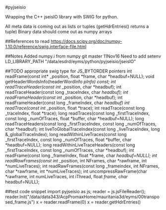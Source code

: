 #pyjseisio

Wrapping the C++ jseisIO library with SWIG for python.

All meta data is coming out as lists or tuples (getHdrEntries() returns a tuple)
Binary data should come out as numpy arrays

##References to read
https://docs.scipy.org/doc/numpy-1.10.0/reference/swig.interface-file.html

##Notes
Added numpy.i from numpy git master 11Nov16
Need to add setenv LD_LIBRARY_PATH "/data/esdrd/eyms/python/pyjseisio/jseisIO"

##TODO
appropriate swig type for JS_BYTORDER pointers
int readFrame(const int* _position, float *frame, char *headbuf=NULL);
void getHeaderWordsInfo(headerWordInfo *pInfo) const;
int readTraceHeader(const int* _position, char *headbuf);
int readTraceHeader(const long _traceIndex, char *headbuf);
int readFrameHeader(const int* _position, char *headbuf);
int readFrameHeader(const long _frameIndex, char *headbuf)
int readTrace(const int* _position, float *trace);
int readTrace(const long _traceIndex, float *trace);
long readTraces(const long _firstTraceIndex,  const long _numOfTraces, float *buffer, char *headbuf=NULL);
long readTraceHeaders(const long _firstTraceIndex,  const long _numOfTraces, char *headbuf);
int liveToGlobalTraceIndex(const long _liveTraceIndex, long &_globalTraceIndex);
long readWithinLiveTraces(const long _firstTraceIndex,  const long _numOfTraces, float *buffer, char *headbuf=NULL);
long readWithinLiveTraceHeaders(const long _firstTraceIndex,  const long _numOfTraces, char *headbuf);
int readFrame(const long _frameIndex, float *frame, char *headbuf=NULL);
int readRawFrames(const int* _position, int NFrames, char *rawframe, int *numLiveTraces);
int readRawFrames(const long _frameindex, int NFrames, char *rawframe, int *numLiveTraces);
int uncompressRawFrame(char *rawframe, int numLiveTraces, int iThread,  float *frame, char* headbuf=NULL);


##test code snippet
import pyjseisio as js; reader = js.jsFileReader(); reader.Init("/data/data343/AcpPromaxHome/mauritania3d/eyms/00transposed_frame.js")
x = reader.readFrame(0)
x = reader.getHdrEntries()
